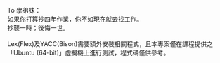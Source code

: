 To 學弟妹：<br>
如果你打算抄四年作業，你不如現在就去找工作。<br>
抄襲一時；後悔一世。<br>
<br>
Lex(Flex)及YACC(Bison)需要額外安裝相關程式，且本專案僅在課程提供之「Ubuntu (64-bit)」虛擬機上進行測試，程式碼僅供參考。
